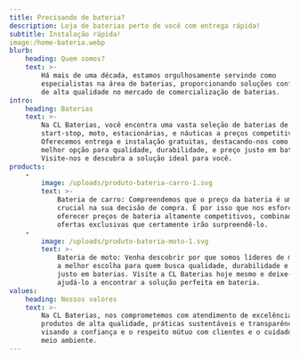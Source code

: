```yaml
---
title: Precisando de bateria?
description: Loja de baterias perto de você com entrega rápida!
subtitle: Instalação rápida!
image:/home-bateria.webp
blurb:
    heading: Quem somos?
    text: >-
        Há mais de uma década, estamos orgulhosamente servindo como
        especialistas na área de baterias, proporcionando soluções confiáveis e
        de alta qualidade no mercado de comercialização de baterias.
intro:
    heading: Baterias
    text: >-
        Na CL Baterias, você encontra uma vasta seleção de baterias de carro,
        start-stop, moto, estacionárias, e náuticas a preços competitivos.
        Oferecemos entrega e instalação gratuitas, destacando-nos como sua
        melhor opção para qualidade, durabilidade, e preço justo em baterias.
        Visite-nos e descubra a solução ideal para você.
products:
    -
        image: /uploads/produto-bateria-carro-1.svg
        text: >-
            Bateria de carro: Compreendemos que o preço da bateria é um fator
            crucial na sua decisão de compra. É por isso que nos esforçamos para
            oferecer preços de bateria altamente competitivos, combinados com
            ofertas exclusivas que certamente irão surpreendê-lo.
    -
        image: /uploads/produto-bateria-moto-1.svg
        text: >-
            Bateria de moto: Venha descobrir por que somos líderes de mercado e
            a melhor escolha para quem busca qualidade, durabilidade e preço
            justo em baterias. Visite a CL Baterias hoje mesmo e deixe-nos
            ajudá-lo a encontrar a solução perfeita em bateria.
values:
    heading: Nossos valores
    text: >-
        Na CL Baterias, nos comprometemos com atendimento de excelência,
        produtos de alta qualidade, práticas sustentáveis e transparência total,
        visando a confiança e o respeito mútuo com clientes e o cuidado com o
        meio ambiente.
---
```

